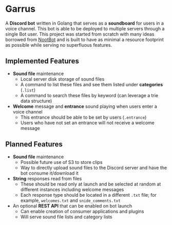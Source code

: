 # Garrus

A **Discord bot** written in Golang that serves as a **soundboard** for users in
a voice channel. This bot is able to be deployed to multiple servers through a
single Bot user. This project was started from scratch with many ideas borrowed 
from [NootBot](http://github.com/AlexSafatli/NootBot) and is built to have
as minimal a resource footprint as possible while serving no superfluous
features.

## Implemented Features

- **Sound file** maintenance
    - Local server disk storage of sound files
    - A command to list these files and see them listed under
      **categories** (`.list`)
    - A command to search these files by keyword (can leverage a trie data
      structure)
- **Welcome** message and **entrance** sound playing when users enter a voice
  channel
    - This entrance should be able to be set by users (`.entrance`)
    - Users who have not set an entrance will not receive a welcome message

## Planned Features

- **Sound file** maintenance
    - Possible future use of S3 to store clips
    - Way to directly upload sound files to the Discord server and have the bot
      consume it/download it
- **String** responses read from files
    - These should be read only at launch and be selected at random at different
      instances including welcome messages
    - Each response type should be located in a different `.txt` file; for
      example, `welcomes.txt` and `snide_comments.txt`
- An optional **REST API** that can be enabled on bot launch
    - Can enable creation of consumer applications and plugins
    - Will serve sound file lists and category lists
